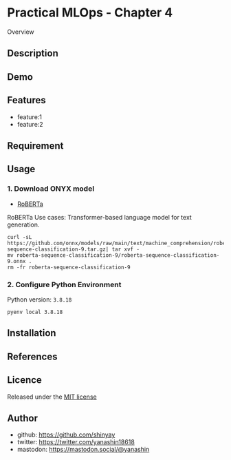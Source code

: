 # Practical MLOps - Chapter 4

Overview

## Description

## Demo

## Features

- feature:1
- feature:2

## Requirement

## Usage

### 1. Download ONYX model

- [RoBERTa](https://github.com/onnx/models/tree/main/text/machine_comprehension/roberta)

RoBERTa Use cases:
Transformer-based language model for text generation.

```shell
curl -sL https://github.com/onnx/models/raw/main/text/machine_comprehension/roberta/model/roberta-sequence-classification-9.tar.gz| tar xvf -
mv roberta-sequence-classification-9/roberta-sequence-classification-9.onnx .
rm -fr roberta-sequence-classification-9
```

### 2. Configure Python Environment

Python version: `3.8.18`

```shell
pyenv local 3.8.18
```

## Installation

## References

## Licence

Released under the [MIT license](https://gist.githubusercontent.com/shinyay/56e54ee4c0e22db8211e05e70a63247e/raw/34c6fdd50d54aa8e23560c296424aeb61599aa71/LICENSE)

## Author

- github: <https://github.com/shinyay>
- twitter: <https://twitter.com/yanashin18618>
- mastodon: <https://mastodon.social/@yanashin>
